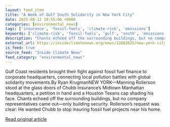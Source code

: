 ```yaml
---
layout: feed_item
title: "A Week of Gulf South Solidarity in New York City"
date: 2025-08-12 19:55:06 +0000
categories: [environmental_news]
tags: ['insurance', 'fossil-fuels', 'climate-risk', 'emissions']
keywords: ['climate-risk', 'fossil-fuels', 'gulf', 'south', 'emissions', 'insurance', 'week']
description: "Chants echoed off the surrounding buildings, but no company representatives came out—only building security"
external_url: https://insideclimatenews.org/news/12082025/new-york-city-gulf-coast-protests/
is_feed: true
source_feed: "Inside Climate News"
feed_category: "environmental_news"
---
```


Gulf Coast residents brought their fight against fossil fuel finance to corporate headquarters, connecting local pollution battles with global solidarity movements.By Ryan KrugmanNEW YORK—Manning Rollerson stood at the glass doors of Chubb Insurance’s Midtown Manhattan headquarters, a petition in hand and a Houston Texans cap shading his face. Chants echoed off the surrounding buildings, but no company representatives came out—only building security. Rollerson’s request was clear: He wanted Chubb to stop insuring fossil fuel projects near his home.

[Read original article](https://insideclimatenews.org/news/12082025/new-york-city-gulf-coast-protests/)
